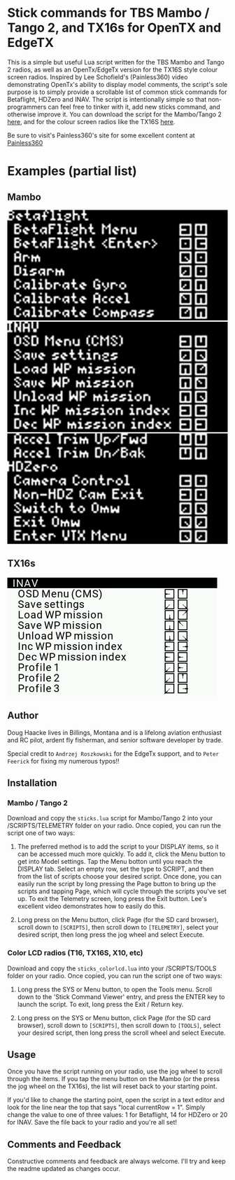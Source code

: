 # Stick commands for TBS Mambo / Tango 2, and TX16s for OpenTX and EdgeTX
This is a simple but useful Lua script written for the TBS Mambo and Tango 2 radios, as well as an OpenTx/EdgeTx version for the TX16S style colour screen radios. Inspired by Lee Schofield's (Painless360) video demonstrating OpenTx's ability to display model comments, the script's sole purpose is to simply provide a scrollable list of common stick commands for Betaflight, HDZero and INAV.  The script is intentionally simple so that non-programmers can feel free to tinker with it, add new sticks command, and otherwise improve it. You can download the script for the Mambo/Tango 2 [here](https://github.com/DHaacke/Mambo-Tango/blob/master/sticks.lua), and for the colour screen radios like the TX16S [here](https://github.com/DHaacke/Mambo-Tango/blob/master/sticks_colorlcd.lua).

 Be sure to visit's Painless360's site for some excellent content at [Painless360](https://www.youtube.com/channel/UCp1vASX-fg959vRc1xowqpw)

 # Examples (partial list)
 
 ## Mambo
 ![Betaflight](betaflight.bmp)
 ![INAV](inav1.bmp)
 ![HDZero](hdzero.bmp)

 ## TX16s
 ![Betaflight](TX16S-sticks.bmp)

## Author
Doug Haacke lives in Billings, Montana and is a lifelong aviation enthusiast and RC pilot, ardent fly fisherman, and senior software developer by trade.

Special credit to `Andrzej Roszkowski` for the EdgeTx support, and to `Peter Feerick` for fixing my numerous typos!!

## Installation

### Mambo / Tango 2
Download and copy the `sticks.lua` script for Mambo/Tango 2 into your /SCRIPTS/TELEMETRY folder on your radio.  Once copied, you can run the script one of two ways:

1. The preferred method is to add the script to your DISPLAY items, so it can be accessed much more quickly. To add it, click the Menu button to get into Model settings. Tap the Menu botton until you reach the DISPLAY tab. Select an empty row, set the type to SCRIPT, and then from the list of scripts choose your desired script.  Once done, you can easily run the script by long pressing the Page button to bring up the scripts and tapping Page, which will cycle through the scripts you've set up. To exit the Telemetry screen, long press the Exit button.  Lee's excellent video demonstrates how to easily do this.

2. Long press on the Menu button, click Page (for the SD card browser), scroll down to `[SCRIPTS]`, then scroll down to `[TELEMETRY]`, select your desired script, then long press the jog wheel and select Execute.

### Color LCD radios (T16, TX16S, X10, etc)
Download and copy the `sticks_colorlcd.lua` into your /SCRIPTS/TOOLS folder on your radio.  Once copied, you can run the script one of two ways:

1. Long press the SYS or Menu button, to open the Tools menu. Scroll down to the 'Stick Command Viewer' entry, and press the ENTER key to launch the script. To exit, long press the Exit / Return key.

2. Long press on the SYS or Menu button, click Page (for the SD card browser), scroll down to `[SCRIPTS]`, then scroll down to `[TOOLS]`, select your desired script, then long press the scroll wheel and select Execute.

## Usage

Once you have the script running on your radio, use the jog wheel to scroll through the items. If you tap the menu button on the Mambo (or the press the jog wheel on the TX16s), the list will reset back to your starting point.

If you'd like to change the starting point, open the script in a text editor and look for the line near the top that says "local currentRow = 1". Simply change the value to one of three values:  1 for Betaflight, 14 for HDZero or 20 for INAV.  Save the file back to your radio and you're all set!

## Comments and Feedback

Constructive comments and feedback are always welcome. I'll try and keep the readme updated as changes occur.
